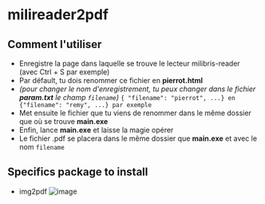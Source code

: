 # milireader2pdf

## Comment l'utiliser
- Enregistre la page dans laquelle se trouve le lecteur milibris-reader (avec Ctrl + S par exemple)
- Par défault, tu dois renommer ce fichier en **pierrot.html**
- *(pour changer le nom d'enregistrement, tu peux changer dans le fichier **param.txt** le champ `filename`)*
``{ "filename": "pierrot", ...} en {"filename": "remy", ...} par exemple ``
- Met ensuite le fichier que tu viens de renommer dans le même dossier que où se trouve **main.exe**
- Enfin, lance **main.exe** et laisse la magie opérer
- Le fichier .pdf se placera dans le même dossier que **main.exe** et avec le nom `filename`

## Specifics package to install
- img2pdf
![image](https://user-images.githubusercontent.com/56643922/110251744-349b4880-7f82-11eb-8e1a-ce7d5645447a.png)
